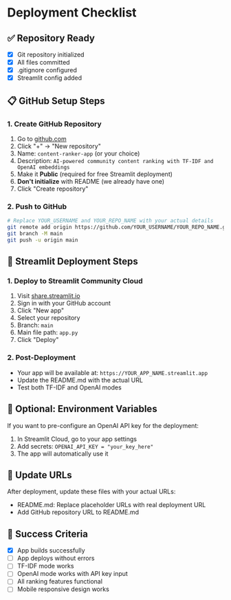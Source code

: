 # Deployment Checklist

## ✅ Repository Ready
- [x] Git repository initialized
- [x] All files committed
- [x] .gitignore configured
- [x] Streamlit config added

## 📋 GitHub Setup Steps

### 1. Create GitHub Repository
1. Go to [github.com](https://github.com)
2. Click "+" → "New repository"
3. Name: `content-ranker-app` (or your choice)
4. Description: `AI-powered community content ranking with TF-IDF and OpenAI embeddings`
5. Make it **Public** (required for free Streamlit deployment)
6. **Don't initialize** with README (we already have one)
7. Click "Create repository"

### 2. Push to GitHub
```bash
# Replace YOUR_USERNAME and YOUR_REPO_NAME with your actual details
git remote add origin https://github.com/YOUR_USERNAME/YOUR_REPO_NAME.git
git branch -M main
git push -u origin main
```

## 🚀 Streamlit Deployment Steps

### 1. Deploy to Streamlit Community Cloud
1. Visit [share.streamlit.io](https://share.streamlit.io)
2. Sign in with your GitHub account
3. Click "New app"
4. Select your repository
5. Branch: `main`
6. Main file path: `app.py`
7. Click "Deploy"

### 2. Post-Deployment
- Your app will be available at: `https://YOUR_APP_NAME.streamlit.app`
- Update the README.md with the actual URL
- Test both TF-IDF and OpenAI modes

## 🔧 Optional: Environment Variables
If you want to pre-configure an OpenAI API key for the deployment:
1. In Streamlit Cloud, go to your app settings
2. Add secrets: `OPENAI_API_KEY = "your_key_here"`
3. The app will automatically use it

## 📝 Update URLs
After deployment, update these files with your actual URLs:
- README.md: Replace placeholder URLs with real deployment URL
- Add GitHub repository URL to README.md

## 🎯 Success Criteria
- [x] App builds successfully
- [ ] App deploys without errors
- [ ] TF-IDF mode works
- [ ] OpenAI mode works with API key input
- [ ] All ranking features functional
- [ ] Mobile responsive design works
